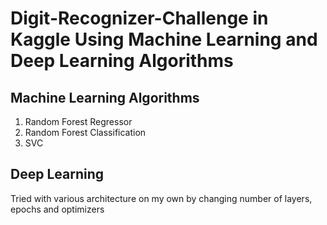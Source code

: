 # Digit-Recognizer-Challenge in Kaggle Using Machine Learning and Deep Learning Algorithms

## Machine Learning Algorithms

1. Random Forest Regressor
2. Random Forest Classification
3. SVC

## Deep Learning

Tried with various architecture on my own by changing number of layers, epochs and optimizers
